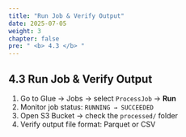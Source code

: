 ```yaml
---
title: "Run Job & Verify Output"
date: 2025-07-05
weight: 3
chapter: false
pre: " <b> 4.3 </b> "
---
```


## 4.3 Run Job & Verify Output

1. Go to Glue → Jobs → select `ProcessJob` → **Run**
2. Monitor job status: `RUNNING → SUCCEEDED`
3. Open S3 Bucket → check the `processed/` folder
4. Verify output file format: Parquet or CSV
